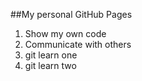 ##My personal GitHub Pages
1. Show my own code
2. Communicate with others
3. git learn one
4. git learn two